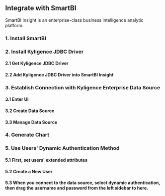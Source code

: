 ## Integrate with SmartBI

SmartBI Insight is an enterprise-class business intelligence analytic platform.

### 1. Install SmartBI

### 2. Install Kyligence JDBC Driver

#### 2.1 Get Kyligence JDBC Driver

#### 2.2 Add Kyligence JDBC Driver into SmartBI Insight

### 3. Establish Connection with Kyligence Enterprise Data Source

#### 3.1 Enter UI

#### 3.2 Create Data Source

#### 3.3 Manage Data Source

### 4. Generate Chart

### 5. Use Users' Dynamic Authentication Method

#### 5.1 First, set users' extended attributes

#### 5.2 Create a New User

#### 5.3 When you connect to the data source, select dynamic authentication, then drag the username and password from the left sidebar to here.